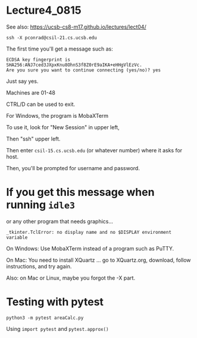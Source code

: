 # Lecture4_0815

See also:  https://ucsb-cs8-m17.github.io/lectures/lect04/



```
ssh -X pconrad@csil-21.cs.ucsb.edu
```

The first time you'll get a message such as:

```
ECDSA key fingerprint is SHA256:ANJ7ced3JXpxKnu8OhnS3f8Z0rE9aIKA+eHHgVlEzVc.
Are you sure you want to continue connecting (yes/no)? yes
```

Just say yes.

Machines are 01-48

CTRL/D can be used to exit.


For Windows, the program is MobaXTerm

To use it, look for "New Session" in upper left,

Then "ssh" upper left.

Then enter `csil-15.cs.ucsb.edu` (or whatever number)
where it asks for host.

Then, you'll be prompted for username and password.

# If you get this message when running `idle3`

or any other program that needs graphics...

```
_tkinter.TclError: no display name and no $DISPLAY environment variable
```

On Windows: Use MobaXTerm instead of a program such as PuTTY.

On Mac: You need to install XQuartz ... go to XQuartz.org, download, follow instructions, and try again.

Also: on Mac or Linux, maybe you forgot the -X part.

# Testing with pytest

```
python3 -m pytest areaCalc.py
```

Using `import pytest` and `pytest.approx()`
